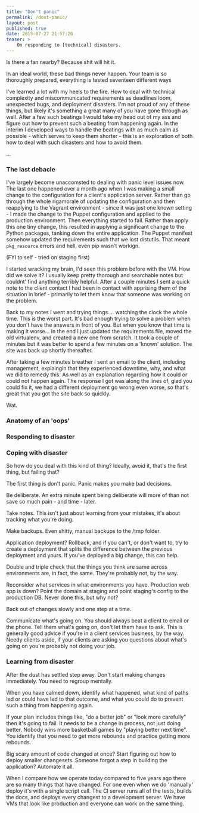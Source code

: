 ```yaml
---
title: "Don't panic"
permalink: /dont-panic/
layout: post
published: true
date: 2015-07-27 21:57:20
teaser: >
    On responding to [technical] disasters.
---
```


Is there a fan nearby? Because shit will hit it.

In an ideal world, these bad things never happen. Your team is so
thoroughly prepared, everything is tested seventeen different ways

I've learned a lot with my heels to the fire. How to deal with technical
complexity and miscommunicated requirements as deadlines loom,
unexpected bugs, and deployment disasters. I'm not proud of any of these
things, but likely it's something a great many of you have gone through
as well. After a few such beatings I would take my head out of my ass
and figure out how to prevent such a beating from happening again. In
the interim I developed ways to handle the beatings with as much calm as
possible - which serves to keep them shorter - this is an exploration of
both how to deal with such disasters and how to avoid them.

...

### The last debacle

I've largely become unaccomsted to dealing with panic level issues now.
The last one happened over a month ago when I was making a small change
to the configuration for a client's application server. Rather than go
through the whole rigamorale of updating the configuration and then
reapplying to the Vagrant environment - since it was just one known
setting - I made the change to the Puppet configuration and applied to
the production environment. Then everything started to fail. Rather than
apply this one tiny change, this resulted in applying a significant
change to the Python packages, tanking down the entire application. The
Puppet manifest somehow updated the requirements such that we lost
distutils. That meant `pkg_resource` errors and hell, even pip wasn't
workign.

(FYI to self - tried on staging first)

I started wracking my brain, I'd seen this problem before with the VM.
How did we solve it? I usually keep pretty thorough and searchable notes
but couldnt' find anything terribly helpful. After a couple minutes I
sent a quick note to the client contact I had been in contact with
apprising them of the situation in brief - primarily to let them know
that someone was working on the problem.

Back to my notes I went and trying things.... watching the clock the
whole time. This is the worst part. It's bad enough trying to solve a
problem when you don't have the answers in front of you. But when you
know that time is making it worse... In the end I just updated the
requirements file, moved the old virtualenv, and created a new one from
scratch. It took a couple of minutes but it was better to spend a few
minutes on a 'known' solution. The site was back up shortly thereafter. 

After taking a few minutes breather I sent an email to the client,
including management, explaingin that they experienced downtime, why,
and what we did to remedy this. As well as an explanation regarding how
it could or could not happen again. The response I got was along the
lines of, glad you could fix it, we had a different deployment go wrong
even worse, so that's great that you got the site back so quickly.

Wat.

### Anatomy of an 'oops'

### Responding to disaster

### Coping with disaster

So how do you deal with this kind of thing? Ideally, avoid it, that's
the first thing, but failing that?

The first thing is don't panic. Panic makes you make bad decisions.

Be deliberate. An extra minute spent being deliberate will more of than
not save so much pain - and time - later.

Take notes. This isn't just about learning from your mistakes, it's
about tracking what you're doing. 

Make backups. Even shitty, manual backups to the /tmp folder.

Application deployment? Rollback, and if you can't, or don't want to,
try to create a deployment that splits the difference between the
previous deployment and yours. If you've deployed a big change, this can
help.

Double and triple check that the things you think are same across
environments are, in fact, the same. They're probably not, by the way.

Reconsider what services in what environments you have. Production web
app is down? Point the domain at staging and point staging's config to
the production DB. Never done this, but why not?

Back out of changes slowly and one step at a time.

Communicate what's going on. You should always beat a client to email or
the phone. Tell them what's going on, don't let them have to ask. This
is generally good advice if you're in a client services business, by the
way. Needy clients aside, if your clients are asking you questions about
what's going on you're probably not doing your job.

### Learning from disaster

After the dust has settled step away. Don't start making changes
immediately. You need to regroup mentally. 

When you have calmed down, identify what happened, what kind of paths
led or could have led to that outcome, and what you could do to prevent
such a thing from happening again.

If your plan includes things like, "do a better job" or "look more
carefully" then it's going to fail. It needs to be a change in process,
not just doing better. Nobody wins more basketball games by "playing
better next time". You identify that you need to get more rebounds and
practice getting more rebounds.

Big scary amount of code changed at once? Start figuring out how to
deploy smaller changesets. Someone forgot a step in building the
application? Automate it all.

When I compare how we operate today compared to five years ago there are
so many things that have changed. For one even when we do 'manually'
deploy it's with a single script call. The CI server runs all of the
tests, builds the docs, and deploys every changest to a development
server. We have VMs that look like production and everyone can work on
the same thing. 
